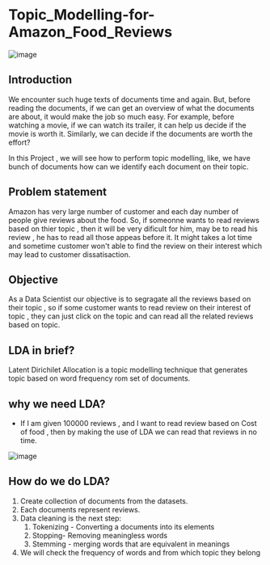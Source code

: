 # Topic_Modelling-for-Amazon_Food_Reviews   
![image](https://user-images.githubusercontent.com/92949677/208638265-119fa2a4-7869-4476-aa38-434926817149.png)

## Introduction 

We encounter such huge texts of documents time and again. But, before reading the documents, if we can get an overview of what the documents are about, it would make the job so much easy. For example, before watching a movie, if we can watch its trailer, it can help us decide if the movie is worth it. Similarly, we can decide if the documents are worth the effort?

In this Project , we will see how to perform topic modelling, like, we have bunch of documents how can we identify each document on their topic.

## Problem  statement 

Amazon has very large number of customer and each day number of people give reviews about the food. So, if someonne wants to read reviews based on thier topic , then it will be very dificult for him, may be to read his review , he has to read all those appeas before it. It might takes a lot time and sometime customer won't able to find the review on their interest which may lead to customer dissatisaction.

## Objective 

As a Data Scientist our objective is to segragate all the reviews based on their topic , so if some customer wants to read review on their interest of topic , they can just click on the topic and can read all the related reviews based on topic.

## LDA in brief?

Latent Dirichilet Allocation is a topic modelling technique that generates topic based on word frequency rom set of documents.

## why we need LDA?

- If I am given 100000 reviews , and I want to read review based on Cost of food , then by making the use of LDA we can read that reviews in no time.

![image](https://user-images.githubusercontent.com/92949677/208642312-6de0c174-3a95-40e4-a4c1-a936fc7474ad.png)

## How do we do LDA?

1. Create collection of documents from the datasets.
2. Each documents represent reviews.
3. Data cleaning is the next step:
   1. Tokenizing - Converting a documents into its elements
   2. Stopping- Removing meaningless words
   3. Stemming - merging words that are equivalent in meanings
4. We will check the frequency of words and from which topic they belong
   

